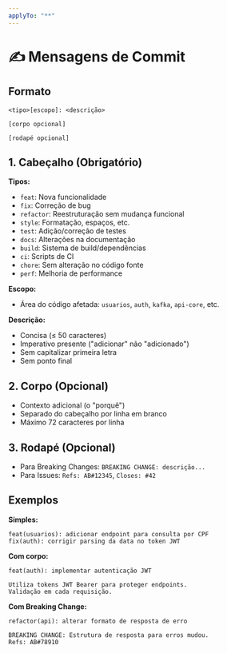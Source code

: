 ```yaml
---
applyTo: "**"
---
```

# ✍️ Mensagens de Commit

## Formato
```
<tipo>[escopo]: <descrição>

[corpo opcional]

[rodapé opcional]
```

## 1. Cabeçalho (Obrigatório)

**Tipos:**
- `feat`: Nova funcionalidade
- `fix`: Correção de bug
- `refactor`: Reestruturação sem mudança funcional
- `style`: Formatação, espaços, etc.
- `test`: Adição/correção de testes
- `docs`: Alterações na documentação
- `build`: Sistema de build/dependências
- `ci`: Scripts de CI
- `chore`: Sem alteração no código fonte
- `perf`: Melhoria de performance

**Escopo:**
- Área do código afetada: `usuarios`, `auth`, `kafka`, `api-core`, etc.

**Descrição:**
- Concisa (≤ 50 caracteres)
- Imperativo presente ("adicionar" não "adicionado")
- Sem capitalizar primeira letra
- Sem ponto final

## 2. Corpo (Opcional)
- Contexto adicional (o "porquê")
- Separado do cabeçalho por linha em branco
- Máximo 72 caracteres por linha

## 3. Rodapé (Opcional)
- Para Breaking Changes: `BREAKING CHANGE: descrição...`
- Para Issues: `Refs: AB#12345`, `Closes: #42`

## Exemplos

**Simples:**
```
feat(usuarios): adicionar endpoint para consulta por CPF
fix(auth): corrigir parsing da data no token JWT
```

**Com corpo:**
```
feat(auth): implementar autenticação JWT

Utiliza tokens JWT Bearer para proteger endpoints.
Validação em cada requisição.
```

**Com Breaking Change:**
```
refactor(api): alterar formato de resposta de erro

BREAKING CHANGE: Estrutura de resposta para erros mudou.
Refs: AB#78910
```